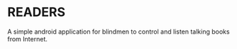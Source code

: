 # READERS
A simple android application for blindmen to control and listen talking books from Internet. 
